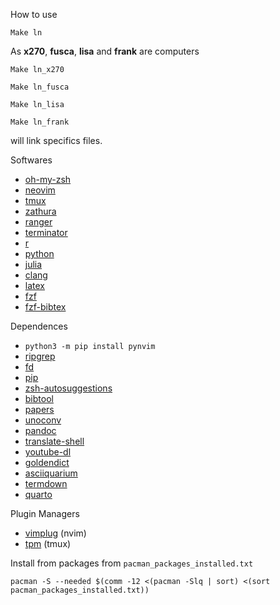 
How to use

`Make ln` 

As __x270__, __fusca__, __lisa__ and __frank__ are computers 

`Make ln_x270` 

`Make ln_fusca` 

`Make ln_lisa` 

`Make ln_frank` 

will link specifics files. 

Softwares
- [oh-my-zsh](https://ohmyz.sh/)
- [neovim](https://neovim.io/)
- [tmux](https://github.com/tmux/tmux/wiki)
- [zathura](https://pwmt.org/projects/zathura/)
- [ranger](https://github.com/ranger/ranger)
- [terminator](https://gnometerminator.blogspot.com/p/introduction.html)
- [r](https://cran.r-project.org/)
- [python](https://duckduckgo.com/?q=python+site:www.python.org)
- [julia](https://julialang.org/)
- [clang](https://clang.llvm.org/)
- [latex](https://wiki.archlinux.org/index.php/TeX_Live)
- [fzf](https://github.com/junegunn/fzf)
- [fzf-bibtex](https://github.com/msprev/fzf-bibtex)

Dependences 
-  `python3 -m pip install pynvim`
- [ripgrep](https://github.com/BurntSushi/ripgrep)
- [fd](https://github.com/sharkdp/fd)
- [pip](https://pypi.org/project/pip/)
- [zsh-autosuggestions](https://github.com/zsh-users/zsh-autosuggestions)
- [bibtool](https://ctan.org/pkg/bibtool?lang=en)
- [papers](https://github.com/perrette/papers)
- [unoconv](https://github.com/unoconv/unoconv)
- [pandoc](https://pandoc.org/)
- [translate-shell](https://github.com/soimort/translate-shell)
- [youtube-dl](https://youtube-dl.org/)
- [goldendict](http://www.goldendict.org/)
- [asciiquarium](https://github.com/cmatsuoka/asciiquarium)
- [termdown](https://github.com/trehn/termdown)
- [quarto](https://quarto.org)

Plugin Managers
- [vimplug](https://github.com/junegunn/vim-plug) (nvim)
- [tpm](https://github.com/tmux-plugins/tpm) (tmux)

Install from packages from `pacman_packages_installed.txt`
```
pacman -S --needed $(comm -12 <(pacman -Slq | sort) <(sort pacman_packages_installed.txt))
```

